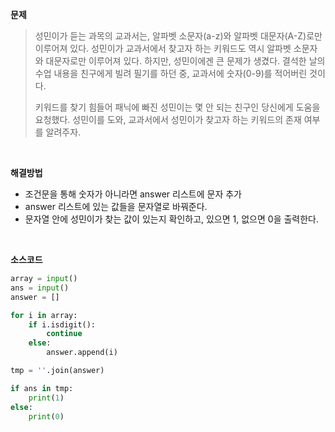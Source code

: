 **문제**

> 성민이가 듣는 과목의 교과서는, 알파벳 소문자(a-z)와 알파벳 대문자(A-Z)로만 이루어져 있다. 성민이가 교과서에서 찾고자 하는 키워드도 역시 알파벳 소문자와 대문자로만 이루어져 있다. 하지만, 성민이에겐 큰 문제가 생겼다. 결석한 날의 수업 내용을 친구에게 빌려 필기를 하던 중, 교과서에 숫자(0-9)를 적어버린 것이다.
>
> 키워드를 찾기 힘들어 패닉에 빠진 성민이는 몇 안 되는 친구인 당신에게 도움을 요청했다. 성민이를 도와, 교과서에서 성민이가 찾고자 하는 키워드의 존재 여부를 알려주자.

</br>

**해결방법**

- 조건문을 통해 숫자가 아니라면 answer 리스트에 문자 추가
- answer 리스트에 있는 값들을 문자열로 바꿔준다.
- 문자열 안에 성민이가 찾는 값이 있는지 확인하고, 있으면 1, 없으면 0을 출력한다.

</br>

**소스코드**

```python
array = input()
ans = input()
answer = []

for i in array:
    if i.isdigit():
        continue
    else:
        answer.append(i)

tmp = ''.join(answer)

if ans in tmp:
    print(1)
else:
    print(0)
```

